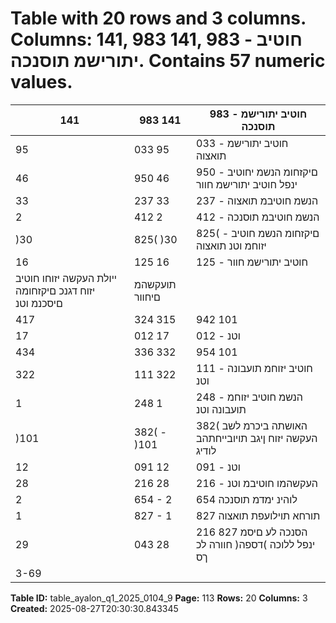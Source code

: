 # Table with 20 rows and 3 columns. Columns: 141, 983 141, 983 - חוטיב יתורישמ תוסנכה. Contains 57 numeric values.

| 141 | 983 141 | 983 - חוטיב יתורישמ תוסנכה |
|---|---|---|
| 95 | 033 95 | 033 - חוטיב יתורישמ תואצוה |
| 46 | 950 46 | 950 - םיקזחומ הנשמ יחוטיב ינפל חוטיב יתורישמ חוור |
| 33 | 237 33 | 237 - הנשמ חוטיבמ תואצוה |
| 2 | 412 2 | 412 - הנשמ חוטיבמ תוסנכה |
| )30 | 825( )30 | 825( - םיקזחומ הנשמ חוטיב יזוחמ וטנ תואצוה |
| 16 | 125 16 | 125 - חוטיב יתורישמ חוור |
| ייולת העקשה יזוחו חוטיב יזוח דגנכ םיקזחומה םיסכנמ וטנ | תועקשהמ םיחוור |  |
| 417 | 324 315 | 942 101 | 382 האושת |
| 17 | 012 17 | 012 - וטנ | תועקשהמ םירחא םיחוור |
| 434 | 336 332 | 954 101 | 382 וטנ | תועקשהמ םיחוור לכה ךס |
| 322 | 111 322 | 111 - חוטיב יזוחמ תועבונה וטנ | ןומימ תואצוה |
| 1 | 248 1 | 248 - הנשמ חוטיב יזוחמ תועבונה וטנ | ןומימ תוסנכה |
| )101 | 382( - )101 | 382( האושתה ביכרמ לשב העקשה יזוח ןיגב תויובייחתהב לודיג |
| 12 | 091 12 | 091 - וטנ | ןומימו תועקשהמ )דספה( חוור |
| 28 | 216 28 | 216 - העקשהמו חוטיבמ וטנ | )דספה( חוור |
| 2 | 654 - 2 | 654 לוהינ ימדמ תוסנכה |
| 1 | 827 - 1 | 827 תורחא תוילועפת תואצוה |
| 29 | 043 28 | 216 827 הסנכה לע םיסמ ינפל ללוכה )דספה( חוורה לכ ךס |
| 3-69 |  |  |

**Table ID:** table_ayalon_q1_2025_0104_9
**Page:** 113
**Rows:** 20
**Columns:** 3
**Created:** 2025-08-27T20:30:30.843345
